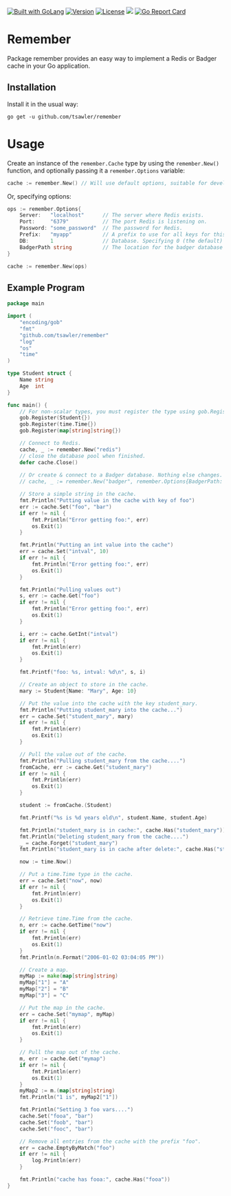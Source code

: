 <a href="https://golang.org"><img src="https://img.shields.io/badge/powered_by-Go-3362c2.svg?style=flat-square" alt="Built with GoLang"></a>
[![Version](https://img.shields.io/badge/goversion-1.20.x-blue.svg)](https://golang.org)
[![License](http://img.shields.io/badge/license-mit-blue.svg?style=flat-square)](https://raw.githubusercontent.com/tsawler/remember/master/LICENSE.md)
<a href="https://pkg.go.dev/github.com/tsawler/remember"><img src="https://img.shields.io/badge/godoc-reference-%23007d9c.svg"></a>
[![Go Report Card](https://goreportcard.com/badge/github.com/tsawler/remember)](https://goreportcard.com/report/github.com/tsawler/remember)

# Remember

Package remember provides an easy way to implement a Redis or Badger cache in your Go application. 

## Installation
Install it in the usual way:

`go get -u github.com/tsawler/remember`

# Usage
Create an instance of the `remember.Cache` type by using the `remember.New()` function, and optionally
passing it a `remember.Options` variable:

~~~go
cache := remember.New() // Will use default options, suitable for development.
~~~

Or, specifying options:
~~~go
ops := remember.Options{
    Server:   "localhost"      // The server where Redis exists.
    Port:     "6379"           // The port Redis is listening on.
    Password: "some_password"  // The password for Redis.
    Prefix:   "myapp"          // A prefix to use for all keys for this client. Useful when multiple clients use the same database.
    DB:       1                // Database. Specifying 0 (the default) means use the default database.
    BadgerPath string          // The location for the badger database on disk.
}

cache := remember.New(ops)
~~~

## Example Program

~~~go
package main

import (
	"encoding/gob"
	"fmt"
	"github.com/tsawler/remember"
	"log"
	"os"
	"time"
)

type Student struct {
	Name string
	Age  int
}

func main() {
	// For non-scalar types, you must register the type using gob.Register.
	gob.Register(Student{})
	gob.Register(time.Time{})
	gob.Register(map[string]string{})

	// Connect to Redis.
	cache, _ := remember.New("redis")
	// close the database pool when finished.
	defer cache.Close()
	
	// Or create & connect to a Badger database. Nothing else changes.
	// cache, _ := remember.New("badger", remember.Options{BadgerPath: "./badger"})

	// Store a simple string in the cache.
	fmt.Println("Putting value in the cache with key of foo")
	err := cache.Set("foo", "bar")
	if err != nil {
		fmt.Println("Error getting foo:", err)
		os.Exit(1)
	}

	fmt.Println("Putting an int value into the cache")
	err = cache.Set("intval", 10)
	if err != nil {
		fmt.Println("Error getting foo:", err)
		os.Exit(1)
	}

	fmt.Println("Pulling values out")
	s, err := cache.Get("foo")
	if err != nil {
		fmt.Println("Error getting foo:", err)
		os.Exit(1)
	}

	i, err := cache.GetInt("intval")
	if err != nil {
		fmt.Println(err)
		os.Exit(1)
	}

	fmt.Printf("foo: %s, intval: %d\n", s, i)

	// Create an object to store in the cache.
	mary := Student{Name: "Mary", Age: 10}

	// Put the value into the cache with the key student_mary.
	fmt.Println("Putting student_mary into the cache...")
	err = cache.Set("student_mary", mary)
	if err != nil {
		fmt.Println(err)
		os.Exit(1)
	}

	// Pull the value out of the cache.
	fmt.Println("Pulling student_mary from the cache....")
	fromCache, err := cache.Get("student_mary")
	if err != nil {
		fmt.Println(err)
		os.Exit(1)
	}

	student := fromCache.(Student)

	fmt.Printf("%s is %d years old\n", student.Name, student.Age)

	fmt.Println("student_mary is in cache:", cache.Has("student_mary"))
	fmt.Println("Deleting student_mary from the cache....")
	_ = cache.Forget("student_mary")
	fmt.Println("student_mary is in cache after delete:", cache.Has("student_mary"))

	now := time.Now()

	// Put a time.Time type in the cache.
	err = cache.Set("now", now)
	if err != nil {
		fmt.Println(err)
		os.Exit(1)
	}

	// Retrieve time.Time from the cache.
	n, err := cache.GetTime("now")
	if err != nil {
		fmt.Println(err)
		os.Exit(1)
	}
	fmt.Println(n.Format("2006-01-02 03:04:05 PM"))

	// Create a map.
	myMap := make(map[string]string)
	myMap["1"] = "A"
	myMap["2"] = "B"
	myMap["3"] = "C"

	// Put the map in the cache.
	err = cache.Set("mymap", myMap)
	if err != nil {
		fmt.Println(err)
		os.Exit(1)
	}

	// Pull the map out of the cache.
	m, err := cache.Get("mymap")
	if err != nil {
		fmt.Println(err)
		os.Exit(1)
	}
	myMap2 := m.(map[string]string)
	fmt.Println("1 is", myMap2["1"])

	fmt.Println("Setting 3 foo vars....")
	cache.Set("fooa", "bar")
	cache.Set("foob", "bar")
	cache.Set("fooc", "bar")

	// Remove all entries from the cache with the prefix "foo".
	err = cache.EmptyByMatch("foo")
	if err != nil {
		log.Println(err)
	}

	fmt.Println("cache has fooa:", cache.Has("fooa"))
}
~~~